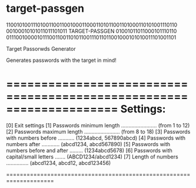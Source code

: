 # target-passgen

1100101001110100110011001000110001101011001101000110101001110110
  00100010101011011101011  TARGET-PASSGEN  01001011011000101110110
    0111001000010111001100110101100111011011001000101010011101001101

Target Passorwds Generator

Generates passwords with the target in mind!

====================================================================
                              Settings:
====================================================================

[0] Exit settings
[1] Passwords minimum length ........................ (from 1 to 12)
[2] Passwords maximum length ........................ (from 8 to 18)
[3] Passwords with numbers before ........... (1234abcd, 567890abcd)
[4] Passwords with numbers after ............ (abcd1234, abcd567890)
[5] Passwords with numbers before and after ......... (1234abcd5678)
[6] Passwords with capital/small letters ....... (ABCD1234/abcd1234)
[7] Length of numbers ............... (abcd1234, abcd12, abcd123456)

====================================================================